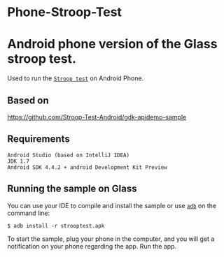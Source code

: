 # Phone-Stroop-Test
Android phone version of the Glass stroop test.
===============

Used to run the [`Stroop test`](http://en.wikipedia.org/wiki/Stroop_effect) on Android Phone.

## Based on

https://github.com/Stroop-Test-Android/gdk-apidemo-sample

## Requirements
    Android Studio (based on IntelliJ IDEA)
    JDK 1.7
    Android SDK 4.4.2 + android Development Kit Preview

## Running the sample on Glass

You can use your IDE to compile and install the sample or use
[`adb`](https://developer.android.com/tools/help/adb.html)
on the command line:

    $ adb install -r strooptest.apk

To start the sample, plug your phone in the computer, and you
will get a notification on your phone regarding the app. Run the app.
